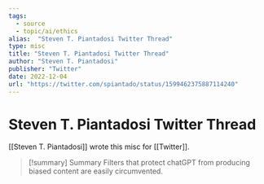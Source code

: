 ```yaml
---
tags:
  - source
  - topic/ai/ethics
alias:  "Steven T. Piantadosi Twitter Thread"
type: misc
title: "Steven T. Piantadosi Twitter Thread"
author: "Steven T. Piantadosi"
publisher: "Twitter"
date: 2022-12-04
url: "https://twitter.com/spiantado/status/1599462375887114240"
---
```

# Steven T. Piantadosi Twitter Thread
[[Steven T. Piantadosi]] wrote this misc for [[Twitter]].

> [!summary] Summary
> Filters that protect chatGPT from producing biased content are easily circumvented.
